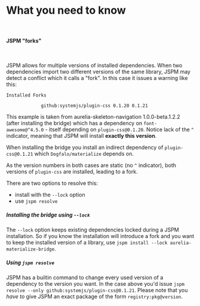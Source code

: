 # What you need to know
<br>

#### JSPM "forks"
<br>

JSPM allows for multiple versions of installed dependencies. When two dependencies
import two different versions of the same library, JSPM may detect a conflict
which it calls a "fork". In this case it issues a warning like this:

```
Installed Forks

             github:systemjs/plugin-css 0.1.20 0.1.21
```

This example is taken from aurelia-skeleton-navigation 1.0.0-beta.1.2.2 (after installing the bridge)
which has a dependency on `font-awesome@^4.5.0` - itself depending on `plugin-css@0.1.20`.
Notice lack of the `^` indicator, meaning that JSPM will install **exactly this version**.

When installing the bridge you install an indirect dependency of `plugin-css@0.1.21`
which `Dogfalo/materialize` depends on.

As the version numbers in both cases are static (no `^` indicator), both versions
of `plugin-css` are installed, leading to a fork.

There are two options to resolve this:
* install with the `--lock` option
* use `jspm resolve`

##### Installing the bridge using `--lock`

The `--lock` option keeps existing dependencies locked during a JSPM installation.
So if you know the installation will introduce a fork and you want to keep
the installed version of a library, use `jspm install --lock aurelia-materialize-bridge`.

##### Using `jspm resolve`

JSPM has a builtin command to change every used version of a dependency to the
version you want.
In the case above you'd issue `jspm resolve --only github:systemjs/plugin-css@0.1.21`.
Please note that you *have to* give JSPM an exact package of the form `registry:pkg@version`.
